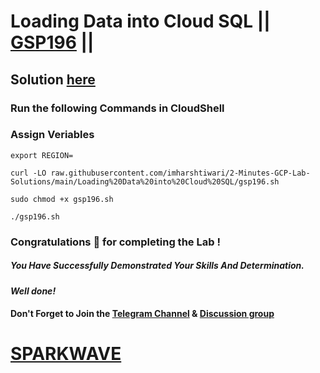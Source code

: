 # Loading Data into Cloud SQL || [GSP196](https://www.cloudskillsboost.google/focuses/1157?parent=catalog) ||

## Solution [here](https://youtu.be/M5NYVizdI9I)

### Run the following Commands in CloudShell

### Assign Veriables
```
export REGION=
```
```
curl -LO raw.githubusercontent.com/imharshtiwari/2-Minutes-GCP-Lab-Solutions/main/Loading%20Data%20into%20Cloud%20SQL/gsp196.sh

sudo chmod +x gsp196.sh

./gsp196.sh
```

### Congratulations 🎉 for completing the Lab !

##### *You Have Successfully Demonstrated Your Skills And Determination.*

#### *Well done!*

#### Don't Forget to Join the [Telegram Channel](https://t.me/sparkwave.01) & [Discussion group](https://t.me/sparkwave.01chats)

# [SPARKWAVE](https://www.youtube.com/@sparkwave.01)
